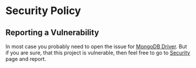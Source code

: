 # Security Policy

## Reporting a Vulnerability

In most case you probably need to open the issue for [MongoDB Driver](https://github.com/mongodb/mongo-go-driver).
But if you are sure, that this project is vulnerable, then feel free to go to [Security](https://github.com/sv-tools/mongoifc/security) page and report.
